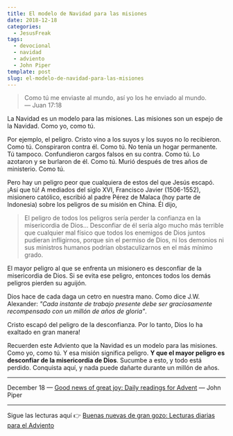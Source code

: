 ```yaml
---
title: El modelo de Navidad para las misiones
date: 2018-12-18
categories:
  - JesusFreak
tags:
  - devocional
  - navidad
  - adviento
  - John Piper
template: post
slug: el-modelo-de-navidad-para-las-misiones
---
```


> Como tú me enviaste al mundo, así yo los he enviado al mundo.<br>
> — Juan 17:18

La Navidad es un modelo para las misiones. Las misiones son un espejo de la Navidad. Como yo, como tú.

Por ejemplo, el peligro. Cristo vino a los suyos y los suyos no lo recibieron. Como tú. Conspiraron contra él. Como tú. No tenía un hogar permanente. Tú tampoco. Confundieron cargos falsos en su contra. Como tú. Lo azotaron y se burlaron de él. Como tú. Murió después de tres años de ministerio. Como tú.

Pero hay un peligro peor que cualquiera de estos del que Jesús escapó. ¡Así que tú!
A mediados del siglo XVI, Francisco Javier (1506-1552), misionero católico, escribió al padre Pérez de Malaca (hoy parte de Indonesia) sobre los peligros de su misión en China. Él dijo,

> El peligro de todos los peligros sería perder la confianza en la misericordia de Dios... Desconfiar de él sería algo mucho más terrible que cualquier mal físico que todos los enemigos de Dios juntos pudieran infligirnos, porque sin el permiso de Dios, ni los demonios ni sus ministros humanos podrían obstaculizarnos en el más mínimo grado.

El mayor peligro al que se enfrenta un misionero es desconfiar de la misericordia de Dios. Si se evita ese peligro, entonces todos los demás peligros pierden su aguijón.

Dios hace de cada daga un cetro en nuestra mano. Como dice J.W. Alexander: *"Cada instante de trabajo presente debe ser graciosamente recompensado con un millón de años de gloria"*.

Cristo escapó del peligro de la desconfianza. Por lo tanto, Dios lo ha exaltado en gran manera!

Recuerden este Adviento que la Navidad es un modelo para las misiones. Como yo, como tú. Y esa misión significa peligro. **Y que el mayor peligro es desconfiar de la misericordia de Dios**. Sucumbe a esto, y todo está perdido. Conquista aquí, y nada puede dañarte durante un millón de años.

---

December 18 — [Good news of great joy: Daily readings for Advent](https://www.desiringgod.org/books/good-news-of-great-joy) — John Piper

---

Sigue las lecturas aquí 👉 [Buenas nuevas de gran gozo: Lecturas diarias para el Adviento](/buenas-nuevas-de-gran-gozo-lecturas-diarias-para-adviento)